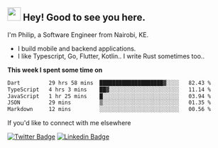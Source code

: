 <h2><img src="https://slackmojis.com/emojis/3643-cool-doge/download" width="30"/> Hey! Good to see you here.</h2>

<p>I'm Philip, a Software Engineer from Nairobi, KE. 

- I build mobile and backend applications.
- I like Typescript, Go, Flutter, Kotlin.. I write Rust sometimes too..</p>

**This week I spent some time on**
<!--START_SECTION:waka-->

```txt
Dart         29 hrs 58 mins  ████████████████████▓░░░░   82.43 %
TypeScript   4 hrs 3 mins    ██▓░░░░░░░░░░░░░░░░░░░░░░   11.14 %
JavaScript   1 hr 25 mins    █░░░░░░░░░░░░░░░░░░░░░░░░   03.94 %
JSON         29 mins         ▒░░░░░░░░░░░░░░░░░░░░░░░░   01.35 %
Markdown     12 mins         ░░░░░░░░░░░░░░░░░░░░░░░░░   00.56 %
```

<!--END_SECTION:waka-->

If you'd like to connect with me elsewhere

[![Twitter Badge](https://img.shields.io/badge/-Twitter-1ca0f1?style=flat-square&labelColor=1ca0f1&logo=twitter&logoColor=white&link=https://twitter.com/_diogorodrigues)](https://twitter.com/kimathiphil)  [![Linkedin Badge](https://img.shields.io/badge/-LinkedIn-blue?style=flat-square&logo=Linkedin&logoColor=white&link=https://www.linkedin.com/in/philip-kimathi-2604a9114/)](https://www.linkedin.com/in/philip-kimathi-2604a9114/)
